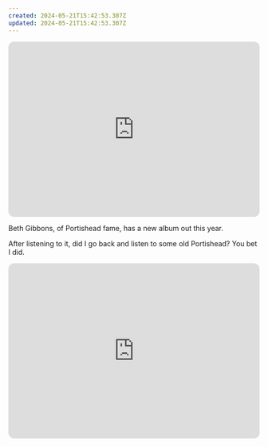 ```yaml
---
created: 2024-05-21T15:42:53.307Z
updated: 2024-05-21T15:42:53.307Z
---
```

<iframe style="border-radius:12px" src="https://open.spotify.com/embed/album/0YC5MWwUmsTpJrRumtBdZA?utm_source=generator" width="100%" height="352" frameBorder="0" allowfullscreen="" allow="autoplay; clipboard-write; encrypted-media; fullscreen; picture-in-picture" loading="lazy"></iframe>

Beth Gibbons, of Portishead fame, has a new album out this year.

After listening to it, did I go back and listen to some old Portishead? You bet I did.

<iframe style="border-radius:12px" src="https://open.spotify.com/embed/album/3539EbNgIdEDGBKkUf4wno?utm_source=generator" width="100%" height="352" frameBorder="0" allowfullscreen="" allow="autoplay; clipboard-write; encrypted-media; fullscreen; picture-in-picture" loading="lazy"></iframe>